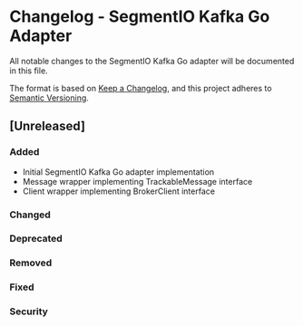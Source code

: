 # Changelog - SegmentIO Kafka Go Adapter

All notable changes to the SegmentIO Kafka Go adapter will be documented in this file.

The format is based on [Keep a Changelog](https://keepachangelog.com/en/1.1.0/),
and this project adheres to [Semantic Versioning](https://semver.org/spec/v2.0.0.html).

## [Unreleased]

### Added
- Initial SegmentIO Kafka Go adapter implementation
- Message wrapper implementing TrackableMessage interface
- Client wrapper implementing BrokerClient interface

### Changed

### Deprecated

### Removed

### Fixed

### Security